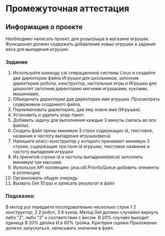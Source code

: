 # Промежуточная аттестация

## Информация о проекте

Необходимо написать проект, для розыгрыша в магазине игрушек.
Функционал должен содержать добавление новых игрушек и задания веса
для выпадения игрушек.

### Задание

1) Используйте команду cat операционной системы Linux и создайте две
директории файла Игрушки для школьников, заполнив директорию
роботы, конструктор, настольные игры и Игрушки для дошколят
заполнив директорию мягкими игрушками, куклами, машинками,
2) Объединить директории дав директории имя игрушки. Просмотреть
содержимое созданного файла.
3) Переименовать директорию, дав ему новое имя (Игрушки).
4) Установить и удалить snap-пакет.
5) Добавить задачу для выполнения каждые 3 минуты (запись во все
файлы).
6) Создать файл призы минимум 3 строк содержащих id, текстовое,
названия и частоту выпадение игрушки(веса)
7) Напишите класс-конструктор у которого принимает минимум 3 строки,
содержащие три поля id игрушки, текстовое название и частоту
выпадения игрушки
8) Из принятой строки id и частоты выпадения(веса) заполнить минимум
три массива.
9) Используя API коллекцию: java.util.PriorityQueue добавить элементы в
коллекцию
10) Организовать общую очередь
11) Вызвать Get 10 раз и записать результат в файл

### Подсказка:

В метод put передаете последовательно несколько строк
1 2 конструктор;
2 2 робот;
3 6 кукла.
Метод Get должен случайно вернуть либо “2”, либо “3” и соответствии с весом.
В 20% случаях выходит единица
В 20% двойка
И в 60% тройка.
Критерии оценки
Приложение должно запускаться, записывать значения в файл.
